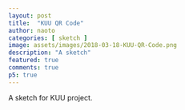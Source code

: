```yaml
---
layout: post
title:  "KUU QR Code"
author: naoto
categories: [ sketch ]
image: assets/images/2018-03-18-KUU-QR-Code.png
description: "A sketch"
featured: true
comments: true
p5: true
---
```


<div id = "p5sketch">
  <!-- p5 instance will be created here -->
</div>

A sketch for KUU project.

<script>
//.parent("p5sketch")
var w = 10;
var n = 3;

function setup() {
  createCanvas(n * w * 22 - w * 1, n * w * 22 - w * 1).parent("p5sketch");
  background(255);

  function drawMarker() {
    fill(0);
    rect(0, 0, 7 * w, 7 * w);
    fill(255);
    rect(w, w, 5 * w, 5 * w);
    fill(0);
    rect(2 * w, 2 * w, 3 * w, 3 * w);
  }
  for (let i = 0; i < n; i++) {
    for (let j = 0; j < n; j++) {
      push();
      translate(j * 22 * w, i * 22 * w);
      drawMarker();
      push();
      translate(14 * w, 0);
      drawMarker();
      pop();
      push();
      translate(0, 14 * w);
      drawMarker();
      pop();
      pop();
    }
  }
  for (let i = 0; i < n; i++) {
    for (let j = 0; j < n; j++) {
      push();
      translate(j * 22 * w, i * 22 * w);
      drawQr(0);
      pop();
    }
  }
}

function draw() {
  for (let i = 0; i < n; i++) {
    for (let j = 0; j < n; j++) {
      push();
      translate(j * 22 * w, i * 22 * w);
      drawQr(0.999);
      pop();
    }
  }
}

function drawQr(p) {
  noStroke();
  fill(0);
  for (let i = 0; i < 21; i++) {
    for (let j = 0; j < 21; j++) {
      if (i < 8 && j < 8) continue;
      if (i < 8 && j > 12) continue;
      if (i > 12 && j < 8) continue;
      if (random(1) < p) continue;
      if (random(1) < 0.5) {
        fill(0);
      } else {
        fill(255);
      }
      rect(j * w, i * w, w, w);
    }
  }
}
</script>